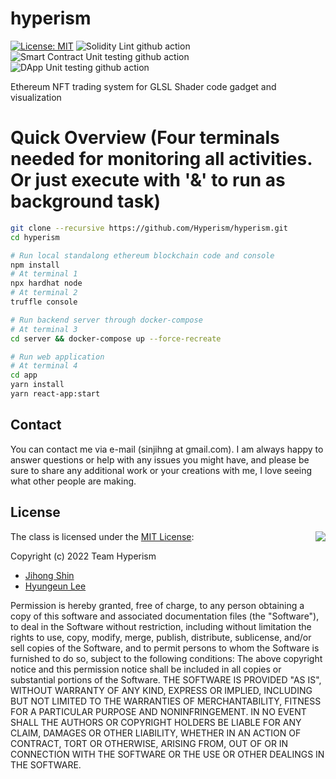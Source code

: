 # hyperism

[![License: MIT](https://img.shields.io/badge/License-MIT-yellow.svg)](https://opensource.org/licenses/MIT)
![Solidity Lint github action](https://github.com/hyperism/hyperism/actions/workflows/lint_solidity.yml/badge.svg?branch=main)
![Smart Contract Unit testing github action](https://github.com/hyperism/hyperism/actions/workflows/test_smartcontract.yml/badge.svg?branch=main)
![DApp Unit testing github action](https://github.com/hyperism/hyperism/actions/workflows/test_dapp.yml/badge.svg?branch=main)

Ethereum NFT trading system for GLSL Shader code gadget and visualization

# Quick Overview (Four terminals needed for monitoring all activities. Or just execute with '&' to run as background task)
```bash
git clone --recursive https://github.com/Hyperism/hyperism.git
cd hyperism

# Run local standalong ethereum blockchain code and console
npm install
# At terminal 1
npx hardhat node
# At terminal 2
truffle console

# Run backend server through docker-compose
# At terminal 3
cd server && docker-compose up --force-recreate

# Run web application
# At terminal 4
cd app
yarn install
yarn react-app:start
```

## Contact

You can contact me via e-mail (sinjihng at gmail.com). I am always happy to answer questions or help with any issues you might have, and please be sure to share any additional work or your creations with me, I love seeing what other people are making.

## License
<img align="right" src="http://opensource.org/trademarks/opensource/OSI-Approved-License-100x137.png">

The class is licensed under the [MIT License](http://opensource.org/licenses/MIT):

Copyright (c) 2022 Team Hyperism
*   [Jihong Shin](https://github.com/Snowapril)
*   [Hyungeun Lee](https://github.com/leehyunk6310)

Permission is hereby granted, free of charge, to any person obtaining a copy of this software and associated documentation files (the "Software"), to deal in the Software without restriction, including without limitation the rights to use, copy, modify, merge, publish, distribute, sublicense, and/or sell copies of the Software, and to permit persons to whom the Software is furnished to do so, subject to the following conditions:
The above copyright notice and this permission notice shall be included in all copies or substantial portions of the Software.
THE SOFTWARE IS PROVIDED "AS IS", WITHOUT WARRANTY OF ANY KIND, EXPRESS OR IMPLIED, INCLUDING BUT NOT LIMITED TO THE WARRANTIES OF MERCHANTABILITY, FITNESS FOR A PARTICULAR PURPOSE AND NONINFRINGEMENT. IN NO EVENT SHALL THE AUTHORS OR COPYRIGHT HOLDERS BE LIABLE FOR ANY CLAIM, DAMAGES OR OTHER LIABILITY, WHETHER IN AN ACTION OF CONTRACT, TORT OR OTHERWISE, ARISING FROM, OUT OF OR IN CONNECTION WITH THE SOFTWARE OR THE USE OR OTHER DEALINGS IN THE SOFTWARE.
